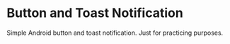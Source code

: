 # Button and Toast Notification
 Simple Android button and toast notification. Just for practicing purposes.
